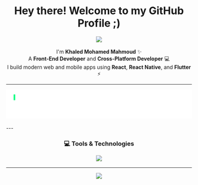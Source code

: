 

<h1 align="center"> Hey there! Welcome to my GitHub Profile ;) </h1>

<p align="center">
  <img src="https://media3.giphy.com/media/v1.Y2lkPTc5MGI3NjExZjhpMGprZm1tbThtMXZjOHVxYnNpejRyZTgwd3J0eGpjN3ZrcnczeSZlcD12MV9pbnRlcm5hbF9naWZfYnlfaWQmY3Q9Zw/h408T6Y5GfmXBKW62l/giphy.gif" width="300"/>
</p>

</p>


<p align="center">
  I'm <b>Khaled Mohamed Mahmoud</b> ✨<br>
  A <b>Front-End Developer</b> and <b>Cross-Platform Developer</b> 💻<br>
  I build modern web and mobile apps using <b>React</b>, <b>React Native</b>, and <b>Flutter</b> ⚡
</p>

---
<div>
<p align="center">
  <img src="./assets/typing.svg" alt="Typing Animation" />
</p>
</div>
---

<h3 align="center">💻 Tools & Technologies</h3>
<p align="center">
  <img src="https://skillicons.dev/icons?i=html,css,js,react,flutter,github,vscode" />
</p>

---

<p align="center">
  <img src="https://media.giphy.com/media/f3iwJFOVOwuy7K6FFw/giphy.gif" width="400" />
</p>


